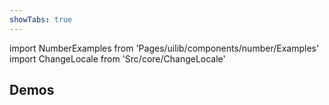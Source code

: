 ```yaml
---
showTabs: true
---
```


import NumberExamples from 'Pages/uilib/components/number/Examples'
import ChangeLocale from 'Src/core/ChangeLocale'

## Demos

<ChangeLocale label="Locale used in the demos:" label_direction="vertical" />

<NumberExamples />
